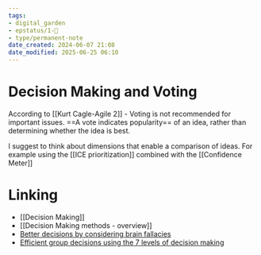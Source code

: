 ```yaml
---
tags: 
- digital_garden
- epstatus/1-🌱
- type/permanent-note
date_created: 2024-06-07 21:08
date_modified: 2025-06-25 06:10
---
```

# Decision Making and Voting

According to [[Kurt Cagle-Agile 2]] - Voting is not recommended for important issues. ==A vote indicates popularity== of an idea, rather than determining whether the idea is best.

I suggest to think about dimensions that enable a comparison of ideas. For example using the [[ICE prioritization]] combined with the [[Confidence Meter]]

# Linking

+ [[Decision Making]]
+ [[Decision Making methods - overview]]
+ [Better decisions by considering brain fallacies](https://ontheagilepath.net/articles/Better%20decisions%20by%20considering%20the%20brain%20fallacies%20%20my%20top%2010%20from%20the%20art%20of%20thinking.pdf)
+ [Efficient group decisions using the 7 levels of decision making](https://ontheagilepath.net/articles/Efficient%20group%20decisions%20using%20the%207%20levels%20of%20decision%20making%20%20an%20agile%20coach%20must%20have.pdf)

